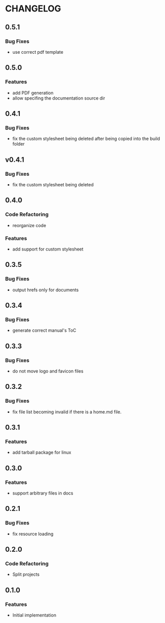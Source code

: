 # CHANGELOG


## 0.5.1

### Bug Fixes

* use correct pdf template


## 0.5.0

### Features

* add PDF generation
* allow specifing the documentation source dir


## 0.4.1

### Bug Fixes

* fix the custom stylesheet being deleted after being copied into the build folder


## v0.4.1

### Bug Fixes

* fix the custom stylesheet being deleted


## 0.4.0

### Code Refactoring

* reorganize code

### Features

* add support for custom stylesheet


## 0.3.5

### Bug Fixes

* output hrefs only for documents


## 0.3.4

### Bug Fixes

* generate correct manual's ToC


## 0.3.3

### Bug Fixes

* do not move logo and favicon files


## 0.3.2

### Bug Fixes

* fix file list becoming invalid if there is a home.md file.


## 0.3.1

### Features

* add tarball package for linux


## 0.3.0

### Features

* support arbitrary files in docs


## 0.2.1

### Bug Fixes

* fix resource loading


## 0.2.0

### Code Refactoring

* Split projects


## 0.1.0

### Features

* Initial implementation

